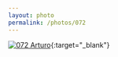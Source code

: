 ```yaml
---
layout: photo
permalink: /photos/072
---
```


[![072 Arturo](https://c2.staticflickr.com/6/5656/21165283041_19dea0b841_c.jpg)](https://www.flickr.com/photos/131440297@N08/21165283041/){:target="_blank"}

